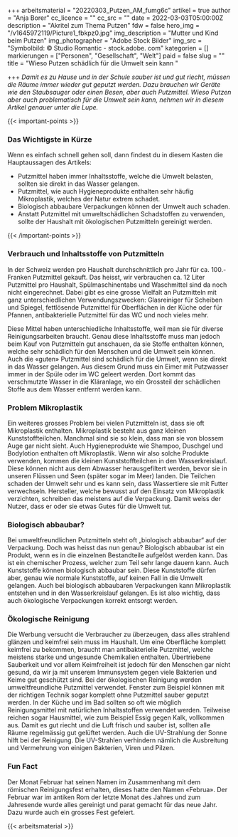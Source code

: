 +++
arbeitsmaterial = "20220303_Putzen_AM_fumg6c"
artikel = true
author = "Anja Borer"
cc_licence = ""
cc_src = ""
date = 2022-03-03T05:00:00Z
description = "Akritel zum Thema Putzen"
fdw = false
hero_img = "/v1645972119/Picture1_fbkpz0.jpg"
img_description = "Mutter und Kind beim Putzen"
img_photographer = "Adobe Stock Bilder"
img_src = "Symbolbild: © Studio Romantic - stock.adobe. com"
kategorien = []
markierungen = ["Personen", "Gesellschaft", "Welt"]
paid = false
slug = ""
title = "Wieso Putzen schädlich für die Umwelt sein kann "

+++
_Damit es zu Hause und in der Schule sauber ist und gut riecht, müssen die Räume immer wieder gut geputzt werden. Dazu brauchen wir Geräte wie den Staubsauger oder einen Besen, aber auch Putzmittel. Wieso Putzen aber auch problematisch für die Umwelt sein kann, nehmen wir in diesem Artikel genauer unter die Lupe._

{{< important-points >}}
<h3>Das Wichtigste in Kürze</h3>

<p>Wenn es einfach schnell gehen soll, dann findest du in diesem Kasten die Hauptaussagen des Artikels:</p>

<ul>

<li>Putzmittel haben immer Inhaltsstoffe, welche die Umwelt belasten, sollten sie direkt in das Wasser gelangen.</li>

<li>Putzmittel, wie auch Hygieneprodukte enthalten sehr häufig Mikroplastik, welches der Natur extrem schadet.</li>

<li>Biologisch abbaubare Verpackungen können der Umwelt auch schaden.</li>

<li>Anstatt Putzmittel mit umweltschädlichen Schadstoffen zu verwenden, sollte der Haushalt mit ökologischen Putzmitteln gereinigt werden.</li>

</ul>
{{< /important-points >}}

### Verbrauch und Inhaltsstoffe von Putzmitteln

In der Schweiz werden pro Haushalt durchschnittlich pro Jahr für ca. 100.- Franken Putzmittel gekauft. Das heisst, wir verbrauchen ca. 12 Liter Putzmittel pro Haushalt, Spülmaschinentabs und Waschmittel sind da noch nicht eingerechnet. Dabei gibt es eine grosse Vielfalt an Putzmitteln mit ganz unterschiedlichen Verwendungszwecken: Glasreiniger für Scheiben und Spiegel, fettlösende Putzmittel für Oberflächen in der Küche oder für Pfannen, antibakterielle Putzmittel für das WC und noch vieles mehr.

Diese Mittel haben unterschiedliche Inhaltsstoffe, weil man sie für diverse Reinigungsarbeiten braucht. Genau diese Inhaltsstoffe muss man jedoch beim Kauf von Putzmitteln gut anschauen, da sie Stoffe enthalten können, welche sehr schädlich für den Menschen und die Umwelt sein können. Auch die «guten» Putzmittel sind schädlich für die Umwelt, wenn sie direkt in das Wasser gelangen. Aus diesem Grund muss ein Eimer mit Putzwasser immer in der Spüle oder im WC geleert werden. Dort kommt das verschmutzte Wasser in die Kläranlage, wo ein Grossteil der schädlichen Stoffe aus dem Wasser entfernt werden kann.

### Problem Mikroplastik

Ein weiteres grosses Problem bei vielen Putzmitteln ist, dass sie oft Mikroplastik enthalten. Mikroplastik besteht aus ganz kleinen Kunststoffteilchen. Manchmal sind sie so klein, dass man sie von blossem Auge gar nicht sieht. Auch Hygieneprodukte wie Shampoo, Duschgel und Bodylotion enthalten oft Mikroplastik. Wenn wir also solche Produkte verwenden, kommen die kleinen Kunststoffteilchen in den Wasserkreislauf. Diese können nicht aus dem Abwasser herausgefiltert werden, bevor sie in unseren Flüssen und Seen (später sogar im Meer) landen. Die Teilchen schaden der Umwelt sehr und es kann sein, dass Wassertiere sie mit Futter verwechseln. Hersteller, welche bewusst auf den Einsatz von Mikroplastik verzichten, schreiben das meistens auf die Verpackung. Damit weiss der Nutzer, dass er oder sie etwas Gutes für die Umwelt tut.

### Biologisch abbaubar?

Bei umweltfreundlichen Putzmitteln steht oft „biologisch abbaubar“ auf der Verpackung. Doch was heisst das nun genau? Biologisch abbaubar ist ein Produkt, wenn es in die einzelnen Bestandteile aufgelöst werden kann. Das ist ein chemischer Prozess, welcher zum Teil sehr lange dauern kann. Auch Kunststoffe können biologisch abbaubar sein. Diese Kunststoffe dürfen aber, genau wie normale Kunststoffe, auf keinen Fall in die Umwelt gelangen. Auch bei biologisch abbaubaren Verpackungen kann Mikroplastik entstehen und in den Wasserkreislauf gelangen. Es ist also wichtig, dass auch ökologische Verpackungen korrekt entsorgt werden.

### Ökologische Reinigung

Die Werbung versucht die Verbraucher zu überzeugen, dass alles strahlend glänzen und keimfrei sein muss im Haushalt. Um eine Oberfläche komplett keimfrei zu bekommen, braucht man antibakterielle Putzmittel, welche meistens starke und ungesunde Chemikalien enthalten. Übertriebene Sauberkeit und vor allem Keimfreiheit ist jedoch für den Menschen gar nicht gesund, da wir ja mit unserem Immunsystem gegen viele Bakterien und Keime gut geschützt sind. Bei der ökologischen Reinigung werden umweltfreundliche Putzmittel verwendet. Fenster zum Beispiel können mit der richtigen Technik sogar komplett ohne Putzmittel sauber geputzt werden. In der Küche und im Bad sollten so oft wie möglich Reinigungsmittel mit natürlichen Inhaltsstoffen verwendet werden. Teilweise reichen sogar Hausmittel, wie zum Beispiel Essig gegen Kalk, vollkommen aus. Damit es gut riecht und die Luft frisch und sauber ist, sollten alle Räume regelmässig gut gelüftet werden. Auch die UV-Strahlung der Sonne hilft bei der Reinigung. Die UV-Strahlen verhindern nämlich die Ausbreitung und Vermehrung von einigen Bakterien, Viren und Pilzen.

### Fun Fact

Der Monat Februar hat seinen Namen im Zusammenhang mit dem römischen Reinigungsfest erhalten, dieses hatte den Namen «Februa». Der Februar war im antiken Rom der letzte Monat des Jahres und zum Jahresende wurde alles gereinigt und parat gemacht für das neue Jahr. Dazu wurde auch ein grosses Fest gefeiert.




{{< arbeitsmaterial >}}

